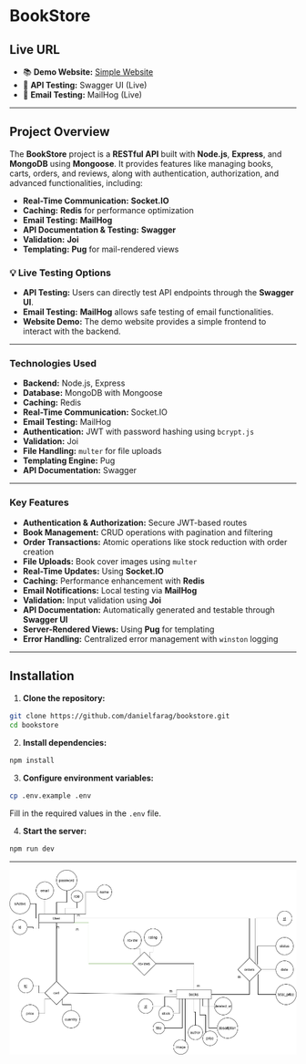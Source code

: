 # **BookStore**

## **Live URL**
- 📚 **Demo Website:** [Simple Website](http://iti-bookstore.s3-website-us-east-1.amazonaws.com/)
- 📑 **API Testing:** Swagger UI (Live)
- 📧 **Email Testing:** MailHog (Live)

---

## **Project Overview**
The **BookStore** project is a **RESTful API** built with **Node.js**, **Express**, and **MongoDB** using **Mongoose**. It provides features like managing books, carts, orders, and reviews, along with authentication, authorization, and advanced functionalities, including:

- **Real-Time Communication:** **Socket.IO**
- **Caching:** **Redis** for performance optimization
- **Email Testing:** **MailHog**
- **API Documentation & Testing:** **Swagger**
- **Validation:** **Joi**
- **Templating:** **Pug** for mail-rendered views

### 💡 **Live Testing Options**
- **API Testing:** Users can directly test API endpoints through the **Swagger UI**.
- **Email Testing:** **MailHog** allows safe testing of email functionalities.
- **Website Demo:** The demo website provides a simple frontend to interact with the backend.

---

### **Technologies Used**
- **Backend:** Node.js, Express
- **Database:** MongoDB with Mongoose
- **Caching:** Redis
- **Real-Time Communication:** Socket.IO
- **Email Testing:** MailHog
- **Authentication:** JWT with password hashing using `bcrypt.js`
- **Validation:** Joi
- **File Handling:** `multer` for file uploads
- **Templating Engine:** Pug
- **API Documentation:** Swagger

---

### **Key Features**
- **Authentication & Authorization:** Secure JWT-based routes
- **Book Management:** CRUD operations with pagination and filtering
- **Order Transactions:** Atomic operations like stock reduction with order creation
- **File Uploads:** Book cover images using `multer`
- **Real-Time Updates:** Using **Socket.IO**
- **Caching:** Performance enhancement with **Redis**
- **Email Notifications:** Local testing via **MailHog**
- **Validation:** Input validation using **Joi**
- **API Documentation:** Automatically generated and testable through **Swagger UI**
- **Server-Rendered Views:** Using **Pug** for templating
- **Error Handling:** Centralized error management with `winston` logging

---

## **Installation**
1. **Clone the repository:**
```bash
git clone https://github.com/danielfarag/bookstore.git
cd bookstore
```

2. **Install dependencies:**
```bash
npm install
```

3. **Configure environment variables:**
```bash
cp .env.example .env
```
Fill in the required values in the `.env` file.

4. **Start the server:**
```bash
npm run dev
```

---

![ERD](./erd.png)